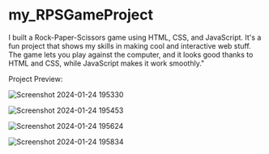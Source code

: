 # my_RPSGameProject
I built a Rock-Paper-Scissors game using HTML, CSS, and JavaScript. It's a fun project that shows my skills in making cool and interactive web stuff. The game lets you play against the computer, and it looks good thanks to HTML and CSS, while JavaScript makes it work smoothly."

Project Preview:

![Screenshot 2024-01-24 195330](https://github.com/jayantashish/my_RPSGameProject/assets/84563586/157a4e71-855e-40e2-a55a-478bffd3cd4b)

![Screenshot 2024-01-24 195453](https://github.com/jayantashish/my_RPSGameProject/assets/84563586/6c5a9df1-9508-40e0-87d1-9df900c6546f)

![Screenshot 2024-01-24 195624](https://github.com/jayantashish/my_RPSGameProject/assets/84563586/13532bab-9f07-464c-ac5f-e3a8a1ea6d6b)

![Screenshot 2024-01-24 195834](https://github.com/jayantashish/my_RPSGameProject/assets/84563586/8ac1db83-059f-48d5-be7b-58e17badb58c)
